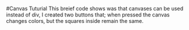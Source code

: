 #Canvas Tuturial
This breief code shows was that canvases can be used instead of div, I created two buttons that; when pressed the canvas changes colors, but the squares inside remain the same.